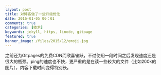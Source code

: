 ```yaml
---
layout: post
title: 对博客做了一些升级优化
date: 2016-01-05 00：01
comments: true
categories: [技术]
keywords: jekyll, https, linode, gitpage
featured: true
banner_image: /files/2015/12/emoji.jpg
---
```


之前还为Gitpages的免费CDN而欣喜雀跃，不过使用一段时间之后发现速度还是很大的瓶颈。ping的速度也不快，更严重的是在读一些较大的文件（比如200k的图片），内容下载时间变得特别长。